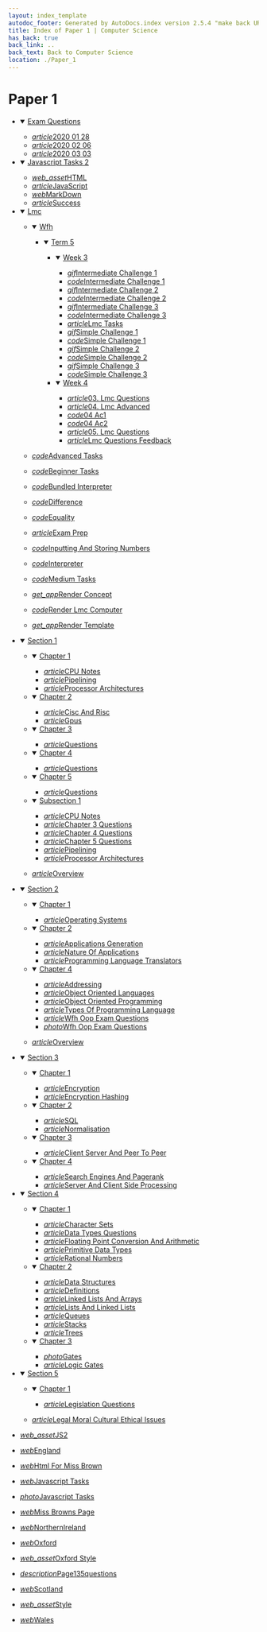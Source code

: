 ```yaml
---
layout: index_template
autodoc_footer: Generated by AutoDocs.index version 2.5.4 "make back URLs relative" ⓒ Starwort, 2020
title: Index of Paper 1 | Computer Science
has_back: true
back_link: ..
back_text: Back to Computer Science
location: ./Paper_1
---
```


# **Paper 1**

- <details open><summary><a href='./exam_questions'>Exam Questions</a></summary>

  - <a href='./exam_questions/2020_01_28.html'><i title='MD file' class="material-icons">article</i>2020 01 28</a>
  - <a href='./exam_questions/2020_02_06.html'><i title='MD file' class="material-icons">article</i>2020 02 06</a>
  - <a href='./exam_questions/2020_03_03.html'><i title='MD file' class="material-icons">article</i>2020 03 03</a>

  </details>
- <details open><summary><a href='./javascript_tasks_2'>Javascript Tasks 2</a></summary>

  - <a href='./javascript_tasks_2/HTML.js'><i title='JS file' class="material-icons">web_asset</i>HTML</a>
  - <a href='./javascript_tasks_2/JavaScript.html'><i title='MD file' class="material-icons">article</i>JavaScript</a>
  - <a href='./javascript_tasks_2/MarkDown.html'><i title='HTML file' class="material-icons">web</i>MarkDown</a>
  - <a href='./javascript_tasks_2/success.html'><i title='MD file' class="material-icons">article</i>Success</a>

  </details>
- <details open><summary><a href='./lmc'>Lmc</a></summary>

  - <details open><summary><a href='././lmc/wfh'>Wfh</a></summary>

    - <details open><summary><a href='././lmc/wfh/term_5'>Term 5</a></summary>

      - <details open><summary><a href='./lmc/wfh/term_5/week_3'>Week 3</a></summary>

        - <a href='./lmc/wfh/term_5/week_3/intermediate_challenge_1.gif'><i title='GIF file' class="material-icons">gif</i>Intermediate Challenge 1</a>
        - <a href='./lmc/wfh/term_5/week_3/intermediate_challenge_1.lmc'><i title='LMC file' class="material-icons">code</i>Intermediate Challenge 1</a>
        - <a href='./lmc/wfh/term_5/week_3/intermediate_challenge_2.gif'><i title='GIF file' class="material-icons">gif</i>Intermediate Challenge 2</a>
        - <a href='./lmc/wfh/term_5/week_3/intermediate_challenge_2.lmc'><i title='LMC file' class="material-icons">code</i>Intermediate Challenge 2</a>
        - <a href='./lmc/wfh/term_5/week_3/intermediate_challenge_3.gif'><i title='GIF file' class="material-icons">gif</i>Intermediate Challenge 3</a>
        - <a href='./lmc/wfh/term_5/week_3/intermediate_challenge_3.lmc'><i title='LMC file' class="material-icons">code</i>Intermediate Challenge 3</a>
        - <a href='./lmc/wfh/term_5/week_3/lmc_tasks.html'><i title='MD file' class="material-icons">article</i>Lmc Tasks</a>
        - <a href='./lmc/wfh/term_5/week_3/simple_challenge_1.gif'><i title='GIF file' class="material-icons">gif</i>Simple Challenge 1</a>
        - <a href='./lmc/wfh/term_5/week_3/simple_challenge_1.lmc'><i title='LMC file' class="material-icons">code</i>Simple Challenge 1</a>
        - <a href='./lmc/wfh/term_5/week_3/simple_challenge_2.gif'><i title='GIF file' class="material-icons">gif</i>Simple Challenge 2</a>
        - <a href='./lmc/wfh/term_5/week_3/simple_challenge_2.lmc'><i title='LMC file' class="material-icons">code</i>Simple Challenge 2</a>
        - <a href='./lmc/wfh/term_5/week_3/simple_challenge_3.gif'><i title='GIF file' class="material-icons">gif</i>Simple Challenge 3</a>
        - <a href='./lmc/wfh/term_5/week_3/simple_challenge_3.lmc'><i title='LMC file' class="material-icons">code</i>Simple Challenge 3</a>

        </details>
      - <details open><summary><a href='./lmc/wfh/term_5/week_4'>Week 4</a></summary>

        - <a href='./lmc/wfh/term_5/week_4/03._lmc_questions.html'><i title='MD file' class="material-icons">article</i>03. Lmc Questions</a>
        - <a href='./lmc/wfh/term_5/week_4/04._lmc_advanced.html'><i title='MD file' class="material-icons">article</i>04. Lmc Advanced</a>
        - <a href='./lmc/wfh/term_5/week_4/04_ac1.lmc'><i title='LMC file' class="material-icons">code</i>04 Ac1</a>
        - <a href='./lmc/wfh/term_5/week_4/04_ac2.lmc'><i title='LMC file' class="material-icons">code</i>04 Ac2</a>
        - <a href='./lmc/wfh/term_5/week_4/05._lmc_questions.html'><i title='MD file' class="material-icons">article</i>05. Lmc Questions</a>
        - <a href='./lmc/wfh/term_5/week_4/lmc_questions_feedback.html'><i title='MD file' class="material-icons">article</i>Lmc Questions Feedback</a>

        </details>

      </details>

    </details>
  - <a href='./lmc/advanced_tasks.lmc'><i title='LMC file' class="material-icons">code</i>Advanced Tasks</a>
  - <a href='./lmc/beginner_tasks.lmc'><i title='LMC file' class="material-icons">code</i>Beginner Tasks</a>
  - <a href='./lmc/bundled_interpreter.py'><i title='PY file' class="material-icons">code</i>Bundled Interpreter</a>
  - <a href='./lmc/difference.lmc'><i title='LMC file' class="material-icons">code</i>Difference</a>
  - <a href='./lmc/equality.lmc'><i title='LMC file' class="material-icons">code</i>Equality</a>
  - <a href='./lmc/exam_prep.html'><i title='MD file' class="material-icons">article</i>Exam Prep</a>
  - <a href='./lmc/inputting_and_storing_numbers.lmc'><i title='LMC file' class="material-icons">code</i>Inputting And Storing Numbers</a>
  - <a href='./lmc/interpreter.py'><i title='PY file' class="material-icons">code</i>Interpreter</a>
  - <a href='./lmc/medium_tasks.lmc'><i title='LMC file' class="material-icons">code</i>Medium Tasks</a>
  - <a href='./lmc/render_concept'><i title=' file' class="material-icons">get_app</i>Render Concept</a>
  - <a href='./lmc/render_lmc_computer.py'><i title='PY file' class="material-icons">code</i>Render Lmc Computer</a>
  - <a href='./lmc/render_template'><i title=' file' class="material-icons">get_app</i>Render Template</a>

  </details>
- <details open><summary><a href='./section_1'>Section 1</a></summary>

  - <details open><summary><a href='./section_1/chapter_1'>Chapter 1</a></summary>

    - <a href='./section_1/chapter_1/CPU_notes.html'><i title='MD file' class="material-icons">article</i>CPU Notes</a>
    - <a href='./section_1/chapter_1/pipelining.html'><i title='MD file' class="material-icons">article</i>Pipelining</a>
    - <a href='./section_1/chapter_1/processor_architectures.html'><i title='MD file' class="material-icons">article</i>Processor Architectures</a>

    </details>
  - <details open><summary><a href='./section_1/chapter_2'>Chapter 2</a></summary>

    - <a href='./section_1/chapter_2/cisc_and_risc.html'><i title='MD file' class="material-icons">article</i>Cisc And Risc</a>
    - <a href='./section_1/chapter_2/gpus.html'><i title='MD file' class="material-icons">article</i>Gpus</a>

    </details>
  - <details open><summary><a href='./section_1/chapter_3'>Chapter 3</a></summary>

    - <a href='./section_1/chapter_3/questions.html'><i title='MD file' class="material-icons">article</i>Questions</a>

    </details>
  - <details open><summary><a href='./section_1/chapter_4'>Chapter 4</a></summary>

    - <a href='./section_1/chapter_4/questions.html'><i title='MD file' class="material-icons">article</i>Questions</a>

    </details>
  - <details open><summary><a href='./section_1/chapter_5'>Chapter 5</a></summary>

    - <a href='./section_1/chapter_5/questions.html'><i title='MD file' class="material-icons">article</i>Questions</a>

    </details>
  - <details open><summary><a href='./section_1/subsection_1'>Subsection 1</a></summary>

    - <a href='./section_1/subsection_1/CPU_notes.html'><i title='MD file' class="material-icons">article</i>CPU Notes</a>
    - <a href='./section_1/subsection_1/chapter_3_questions.html'><i title='MD file' class="material-icons">article</i>Chapter 3 Questions</a>
    - <a href='./section_1/subsection_1/chapter_4_questions.html'><i title='MD file' class="material-icons">article</i>Chapter 4 Questions</a>
    - <a href='./section_1/subsection_1/chapter_5_questions.html'><i title='MD file' class="material-icons">article</i>Chapter 5 Questions</a>
    - <a href='./section_1/subsection_1/pipelining.html'><i title='MD file' class="material-icons">article</i>Pipelining</a>
    - <a href='./section_1/subsection_1/processor_architectures.html'><i title='MD file' class="material-icons">article</i>Processor Architectures</a>

    </details>
  - <a href='./section_1/overview.html'><i title='MD file' class="material-icons">article</i>Overview</a>

  </details>
- <details open><summary><a href='./section_2'>Section 2</a></summary>

  - <details open><summary><a href='./section_2/chapter_1'>Chapter 1</a></summary>

    - <a href='./section_2/chapter_1/operating_systems.html'><i title='MD file' class="material-icons">article</i>Operating Systems</a>

    </details>
  - <details open><summary><a href='./section_2/chapter_2'>Chapter 2</a></summary>

    - <a href='./section_2/chapter_2/applications_generation.html'><i title='MD file' class="material-icons">article</i>Applications Generation</a>
    - <a href='./section_2/chapter_2/nature_of_applications.html'><i title='MD file' class="material-icons">article</i>Nature Of Applications</a>
    - <a href='./section_2/chapter_2/programming_language_translators.html'><i title='MD file' class="material-icons">article</i>Programming Language Translators</a>

    </details>
  - <details open><summary><a href='./section_2/chapter_4'>Chapter 4</a></summary>

    - <a href='./section_2/chapter_4/addressing.html'><i title='MD file' class="material-icons">article</i>Addressing</a>
    - <a href='./section_2/chapter_4/object_oriented_languages.html'><i title='MD file' class="material-icons">article</i>Object Oriented Languages</a>
    - <a href='./section_2/chapter_4/object_oriented_programming.html'><i title='MD file' class="material-icons">article</i>Object Oriented Programming</a>
    - <a href='./section_2/chapter_4/types_of_programming_language.html'><i title='MD file' class="material-icons">article</i>Types Of Programming Language</a>
    - <a href='./section_2/chapter_4/wfh_oop_exam_questions.html'><i title='MD file' class="material-icons">article</i>Wfh Oop Exam Questions</a>
    - <a href='./section_2/chapter_4/wfh_oop_exam_questions.png'><i title='PNG file' class="material-icons">photo</i>Wfh Oop Exam Questions</a>

    </details>
  - <a href='./section_2/overview.html'><i title='MD file' class="material-icons">article</i>Overview</a>

  </details>
- <details open><summary><a href='././section_3'>Section 3</a></summary>

  - <details open><summary><a href='./section_3/chapter_1'>Chapter 1</a></summary>

    - <a href='./section_3/chapter_1/encryption.html'><i title='MD file' class="material-icons">article</i>Encryption</a>
    - <a href='./section_3/chapter_1/encryption_hashing.html'><i title='MD file' class="material-icons">article</i>Encryption Hashing</a>

    </details>
  - <details open><summary><a href='./section_3/chapter_2'>Chapter 2</a></summary>

    - <a href='./section_3/chapter_2/SQL.html'><i title='MD file' class="material-icons">article</i>SQL</a>
    - <a href='./section_3/chapter_2/normalisation.html'><i title='MD file' class="material-icons">article</i>Normalisation</a>

    </details>
  - <details open><summary><a href='./section_3/chapter_3'>Chapter 3</a></summary>

    - <a href='./section_3/chapter_3/client-server_and_peer-to-peer.html'><i title='MD file' class="material-icons">article</i>Client Server And Peer To Peer</a>

    </details>
  - <details open><summary><a href='./section_3/chapter_4'>Chapter 4</a></summary>

    - <a href='./section_3/chapter_4/search_engines_and_pagerank.html'><i title='MD file' class="material-icons">article</i>Search Engines And Pagerank</a>
    - <a href='./section_3/chapter_4/server_and_client_side_processing.html'><i title='MD file' class="material-icons">article</i>Server And Client Side Processing</a>

    </details>

  </details>
- <details open><summary><a href='././section_4'>Section 4</a></summary>

  - <details open><summary><a href='./section_4/chapter_1'>Chapter 1</a></summary>

    - <a href='./section_4/chapter_1/character_sets.html'><i title='MD file' class="material-icons">article</i>Character Sets</a>
    - <a href='./section_4/chapter_1/data_types_questions.html'><i title='MD file' class="material-icons">article</i>Data Types Questions</a>
    - <a href='./section_4/chapter_1/floating_point_conversion_and_arithmetic.html'><i title='MD file' class="material-icons">article</i>Floating Point Conversion And Arithmetic</a>
    - <a href='./section_4/chapter_1/primitive_data_types.html'><i title='MD file' class="material-icons">article</i>Primitive Data Types</a>
    - <a href='./section_4/chapter_1/rational_numbers.html'><i title='MD file' class="material-icons">article</i>Rational Numbers</a>

    </details>
  - <details open><summary><a href='./section_4/chapter_2'>Chapter 2</a></summary>

    - <a href='./section_4/chapter_2/data_structures.html'><i title='MD file' class="material-icons">article</i>Data Structures</a>
    - <a href='./section_4/chapter_2/definitions.html'><i title='MD file' class="material-icons">article</i>Definitions</a>
    - <a href='./section_4/chapter_2/linked_lists_and_arrays.html'><i title='MD file' class="material-icons">article</i>Linked Lists And Arrays</a>
    - <a href='./section_4/chapter_2/lists_and_linked_lists.html'><i title='MD file' class="material-icons">article</i>Lists And Linked Lists</a>
    - <a href='./section_4/chapter_2/queues.html'><i title='MD file' class="material-icons">article</i>Queues</a>
    - <a href='./section_4/chapter_2/stacks.html'><i title='MD file' class="material-icons">article</i>Stacks</a>
    - <a href='./section_4/chapter_2/trees.html'><i title='MD file' class="material-icons">article</i>Trees</a>

    </details>
  - <details open><summary><a href='./section_4/chapter_3'>Chapter 3</a></summary>

    - <a href='./section_4/chapter_3/gates.png'><i title='PNG file' class="material-icons">photo</i>Gates</a>
    - <a href='./section_4/chapter_3/logic_gates.html'><i title='MD file' class="material-icons">article</i>Logic Gates</a>

    </details>

  </details>
- <details open><summary><a href='./section_5'>Section 5</a></summary>

  - <details open><summary><a href='./section_5/chapter_1'>Chapter 1</a></summary>

    - <a href='./section_5/chapter_1/legislation_questions.html'><i title='MD file' class="material-icons">article</i>Legislation Questions</a>

    </details>
  - <a href='./section_5/legal_moral_cultural_ethical_issues.html'><i title='MD file' class="material-icons">article</i>Legal Moral Cultural Ethical Issues</a>

  </details>
- <a href='./JS2.js'><i title='JS file' class="material-icons">web_asset</i>JS2</a>
- <a href='./england.html'><i title='HTML file' class="material-icons">web</i>England</a>
- <a href='./html_for_miss_brown.html'><i title='HTML file' class="material-icons">web</i>Html For Miss Brown</a>
- <a href='./javascript_tasks.html'><i title='HTML file' class="material-icons">web</i>Javascript Tasks</a>
- <a href='./javascript_tasks.png'><i title='PNG file' class="material-icons">photo</i>Javascript Tasks</a>
- <a href='./miss_browns_page.html'><i title='HTML file' class="material-icons">web</i>Miss Browns Page</a>
- <a href='./northernIreland.html'><i title='HTML file' class="material-icons">web</i>NorthernIreland</a>
- <a href='./oxford.html'><i title='HTML file' class="material-icons">web</i>Oxford</a>
- <a href='./oxford_style.css'><i title='CSS file' class="material-icons">web_asset</i>Oxford Style</a>
- <a href='./page135questions.txt'><i title='TXT file' class="material-icons">description</i>Page135questions</a>
- <a href='./scotland.html'><i title='HTML file' class="material-icons">web</i>Scotland</a>
- <a href='./style.css'><i title='CSS file' class="material-icons">web_asset</i>Style</a>
- <a href='./wales.html'><i title='HTML file' class="material-icons">web</i>Wales</a>
